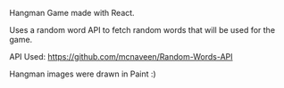 Hangman Game made with React. 

Uses a random word API to fetch random words that will be used for the game.

API Used: https://github.com/mcnaveen/Random-Words-API

Hangman images were drawn in Paint :)